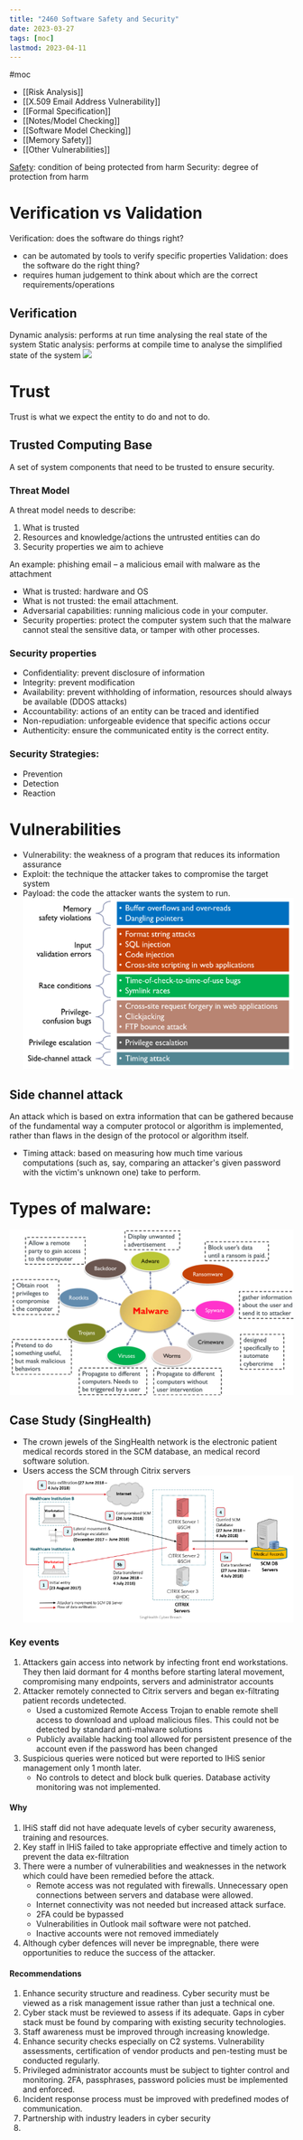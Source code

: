 ```yaml
---
title: "2460 Software Safety and Security"
date: 2023-03-27
tags: [moc]
lastmod: 2023-04-11
---
```

#moc 
- [[Risk Analysis]]
- [[X.509 Email Address Vulnerability]]
- [[Formal Specification]]
- [[Notes/Model Checking]]
- [[Software Model Checking]]
- [[Memory Safety]]
- [[Other Vulnerabilities]]

[Safety](Notes/Safety%20and%20Liveliness.md): condition of being protected from harm
Security: degree of protection from harm
# Verification vs Validation
Verification: does the software do things right?
- can be automated by tools to verify specific properties
Validation: does the software do the right thing?
- requires human judgement to think about which are the correct requirements/operations
## Verification
Dynamic analysis: performs at run time analysing the real state of the system
Static analysis: performs at compile time to analyse the simplified state of the system
![](https://i.imgur.com/bSnXtdn.png)
# Trust
Trust is what we expect the entity to do and not to do.
## Trusted Computing Base
A set of system components that need to be trusted to ensure security. 
### Threat Model
A threat model needs to describe:
1. What is trusted
2. Resources and knowledge/actions the untrusted entities can do
3. Security properties we aim to achieve

An example: phishing email – a malicious email with malware as the attachment
- What is trusted: hardware and OS
- What is not trusted: the email attachment.
- Adversarial capabilities: running malicious code in your computer.
- Security properties: protect the computer system such that the malware cannot steal the sensitive data, or tamper with other processes.
### Security properties
- Confidentiality: prevent disclosure of information
- Integrity: prevent modification
- Availability: prevent withholding of information, resources should always be available (DDOS attacks)
- Accountability: actions of an entity can be traced and identified
- Non-repudiation: unforgeable evidence that specific actions occur
- Authenticity: ensure the communicated entity is the correct entity.
### Security Strategies:
- Prevention
- Detection
- Reaction
# Vulnerabilities
- Vulnerability: the weakness of a program that reduces its information assurance  
- Exploit: the technique the attacker takes to compromise the target system  
- Payload: the code the attacker wants the system to run.
![](Pics/Pasted%20image%2020230926224147.png)
## Side channel attack
An attack which is based on extra information that can be gathered because of the fundamental way a computer protocol or algorithm is implemented, rather than flaws in the design of the protocol or algorithm itself.
- Timing attack:  based on measuring how much time various computations (such as, say, comparing an attacker's given password with the victim's unknown one) take to perform.
# Types of malware:
![](Pics/Pasted%20image%2020230922213612.png)
## Case Study (SingHealth)
- The crown jewels of the SingHealth network is the electronic patient medical records stored in the SCM database, an medical record software solution.
- Users access the SCM through Citrix servers
![](Pics/Pasted%20image%2020231108163843.png)
### Key events
1. Attackers gain access into network by infecting front end workstations. They then laid dormant for 4 months before starting lateral movement, compromising many endpoints, servers and administrator accounts
2. Attacker remotely connected to Citrix servers and began ex-filtrating patient records undetected.
	- Used a customized Remote Access Trojan to enable remote shell access to download and upload malicious files. This could not be detected by standard anti-malware solutions
	- Publicly available hacking tool allowed for persistent presence of the account even if the password has been changed
3. Suspicious queries were noticed but were reported to IHiS senior management only 1 month later.
	- No controls to detect and block bulk queries. Database activity monitoring was not implemented.
#### Why
1. IHiS staff did not have adequate levels of cyber security awareness, training and resources.
2. Key staff in IHiS failed to take appropriate effective and timely action to prevent the data ex-filtration
3. There were a number of vulnerabilities and weaknesses in the network which could have been remedied before the attack.
	- Remote access was not regulated with firewalls. Unnecessary open connections between servers and database were allowed.
	- Internet connectivity was not needed but increased attack surface.
	- 2FA could be bypassed
	- Vulnerabilities in Outlook mail software were not patched. 
	- Inactive accounts were not removed immediately
4. Although cyber defences will never be impregnable, there were opportunities to reduce the success of the attacker.
#### Recommendations
1. Enhance security structure and readiness. Cyber security must be viewed as a risk management issue rather than just a technical one.
2. Cyber stack must be reviewed to assess if its adequate. Gaps in cyber stack must be found by comparing with existing security technologies.
3. Staff awareness must be improved through increasing knowledge.
4. Enhance security checks especially on C2 systems. Vulnerability assessments, certification of vendor products and pen-testing must be conducted regularly.
5. Privileged administrator accounts must be subject to tighter control and monitoring. 2FA, passphrases, password policies must be implemented and enforced.
6. Incident response process must be improved with predefined modes of communication.
7. Partnership with industry leaders in cyber security
8. 
